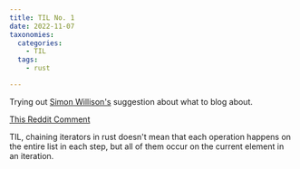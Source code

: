```yaml
---
title: TIL No. 1
date: 2022-11-07
taxonomies:
  categories:
    - TIL
  tags:
    - rust

---
```


Trying out [Simon Willison's](https://simonwillison.net/2022/Nov/6/what-to-blog-about/) suggestion about what to blog about.

[This Reddit Comment](https://reddit.com/r/rust/comments/yom5g8/_/ivezs5b/?context=1)

TIL, chaining iterators in rust doesn't mean that each operation happens on the entire list in each step, but all of them occur on the current element in an iteration.